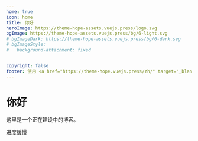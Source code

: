 ```yaml
---
home: true
icon: home
title: 你好
heroImage: https://theme-hope-assets.vuejs.press/logo.svg
bgImage: https://theme-hope-assets.vuejs.press/bg/6-light.svg
# bgImageDark: https://theme-hope-assets.vuejs.press/bg/6-dark.svg
# bgImageStyle:
#   background-attachment: fixed


copyright: false
footer: 使用 <a href="https://theme-hope.vuejs.press/zh/" target="_blank">VuePress Theme Hope</a> 主题 | MIT 协议, 版权所有 © 2024-present Houjin-Tech
---
```


# 你好

这里是一个正在建设中的博客。

进度缓慢

